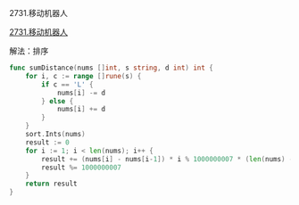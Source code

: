 2731.移动机器人

[2731.移动机器人](https://leetcode.cn/problems/movement-of-robots/)



解法：排序



```go
func sumDistance(nums []int, s string, d int) int {
	for i, c := range []rune(s) {
		if c == 'L' {
			nums[i] -= d
		} else {
			nums[i] += d
		}
	}
	sort.Ints(nums)
	result := 0
	for i := 1; i < len(nums); i++ {
		result += (nums[i] - nums[i-1]) * i % 1000000007 * (len(nums) - i) % 1000000007
		result %= 1000000007
	}
	return result
}
```
